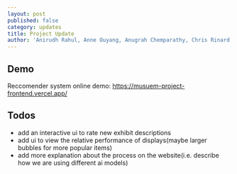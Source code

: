 ```yaml
---
layout: post
published: false
category: updates
title: Project Update
author: 'Anirudh Rahul, Anne Ouyang, Anugrah Chemparathy, Chris Rinard'
---
```

## Demo
Reccomender system online demo: https://musuem-project-frontend.vercel.app/

## Todos
- add an interactive ui to rate new exhibit descriptions
- add ui to view the relative performance of displays(maybe larger bubbles for more popular items)
- add more explanation about the process on the website(i.e. describe how we are using different ai models)
